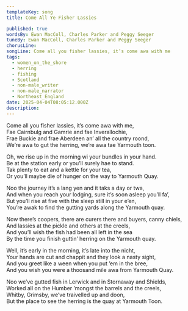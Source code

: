 ```yaml
---
templateKey: song
title: Come All Ye Fisher Lassies

published: true
wordsBy: Ewan MacColl, Charles Parker and Peggy Seeger
tuneBy: Ewan MacColl, Charles Parker and Peggy Seeger
chorusLine: 
songLine: Come all you fisher lassies, it’s come awa with me
tags:
  - women_on_the_shore
  - herring
  - fishing
  - Scotland
  - non-male_writer
  - non-male_narrator
  - Northeast_England
date: 2025-04-04T08:05:12.000Z
description: 
---
```

Come all you fisher lassies, it’s come awa with me,\
Fae Cairnbulg and Gamrie and fae Inverallochie,\
Frae Buckie and frae Aberdeen an’ all the country roond,\
We’re awa to gut the herring, we’re awa tae Yarmouth toon.

Oh, we rise up in the morning wi your bundles in your hand.\
Be at the station early or you’ll surely hae to stand.\
Tak plenty to eat and a kettle for your tea,\
Or you’ll maybe die of hunger on the way to Yarmouth Quay.

Noo the journey it’s a lang yen and it taks a day or twa,\
And when you reach your lodging, sure it’s soon asleep you’ll fa’,\
But you’ll rise at five with the sleep still in your e’en,\
You’re awak to find the gutting yards along the Yarmouth quay.

Now there’s coopers, there are curers there and buyers, canny chiels,\
And lassies at the pickle and others at the creels,\
And you’ll wish the fish had been all left in the sea\
By the time you finish guttin’ herring on the Yarmouth quay.

Well, it’s early in the morning, it’s late into the nicht,\
Your hands are cut and chappit and they look a nasty sight,\
And you greet like a ween when you put ’em in the bree,\
And you wish you were a thoosand mile awa from Yarmouth Quay.

Noo we’ve gutted fish in Lerwick and in Stornaway and Shields,\
Worked all on the Humber ’mongst the barrels and the creels,\
Whitby, Grimsby, we’ve traivelled up and doon,\
But the place to see the herring is the quay at Yarmouth Toon.
